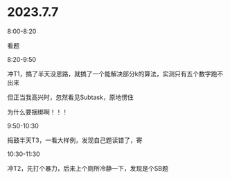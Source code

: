 # 2023.7.7

8:00-8:20

看题

8:20-9:50 

冲T1，搞了半天没思路，就搞了一个能解决部分k的算法，实测只有五个数字跑不出来

但正当我高兴时，忽然看见Subtask，原地愣住

为什么要捆绑啊！！！

9:50-10:30 

捣鼓半天T3，一看大样例，发现自己题读错了，寄

10:30-11:30

冲T2，先打个暴力，后来上个厕所冷静一下，发现是个SB题
